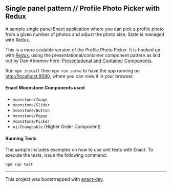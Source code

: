 ## Single panel pattern // Profile Photo Picker with Redux

A sample single panel Enact application where you can pick a profile photo from a given number of photos and adjust the photo size. State is managed with Redux.

This is a more scalable version of the Profile Photo Picker. It is hooked up with [Redux](http://redux.js.org/), using the presentational/container component pattern as laid out by Dan Abramov here: [Presentational and Container Components](https://medium.com/@dan_abramov/smart-and-dumb-components-7ca2f9a7c7d0#.sidi8whzp).

Run `npm install` then
`npm run serve` to have the app running on [http://localhost:8080](http://localhost:8080), where you can view it in your browser.

#### Enact Moonstone Components used
- `moonstone/Image`
- `moonstone/Slider`
- `moonstone/Button`
- `moonstone/Popup`
- `moonstone/Picker`
- `ui/Changeable` (Higher Order Component)

#### Running Tests

The sample includes examples on how to use unit tests with Enact. To execute the tests, issue the following command:

```bash
npm run test
```

---

This project was bootstrapped with [enact-dev](https://github.com/enyojs/enact-dev).
